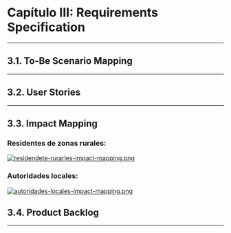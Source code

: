 # Capítulo III: Requirements Specification
---
## 3.1. To-Be Scenario Mapping
---
## 3.2. User Stories
---
## 3.3. Impact Mapping


### Residentes de zonas rurales:
[![residendete-rurarles-impact-mapping.png](https://i.postimg.cc/DZDQpC0B/residendete-rurarles-impact-mapping.png)](https://postimg.cc/R67nNLcH)

### Autoridades locales:
[![autoridades-locales-impact-mapping.png](https://i.postimg.cc/tJx3KhVy/autoridades-locales-impact-mapping.png)](https://postimg.cc/YLtLgL3y)

## 3.4. Product Backlog
---